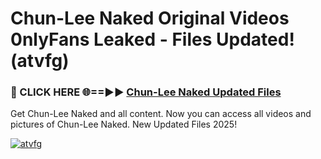 # Chun-Lee Naked Original Videos 0nlyFans Leaked - Files Updated! (atvfg)

<h3>🔴 CLICK HERE 🌐==►► <a href="https://tinyurl.com/up5wt9bj" rel="nofollow">Chun-Lee Naked Updated Files</a></h3>

Get Chun-Lee Naked and all content. Now you can access all videos and pictures of Chun-Lee Naked. New Updated Files 2025!

[![atvfg](https://i.imgur.com/ABiUzMV.gif)](https://tinyurl.com/up5wt9bj)
